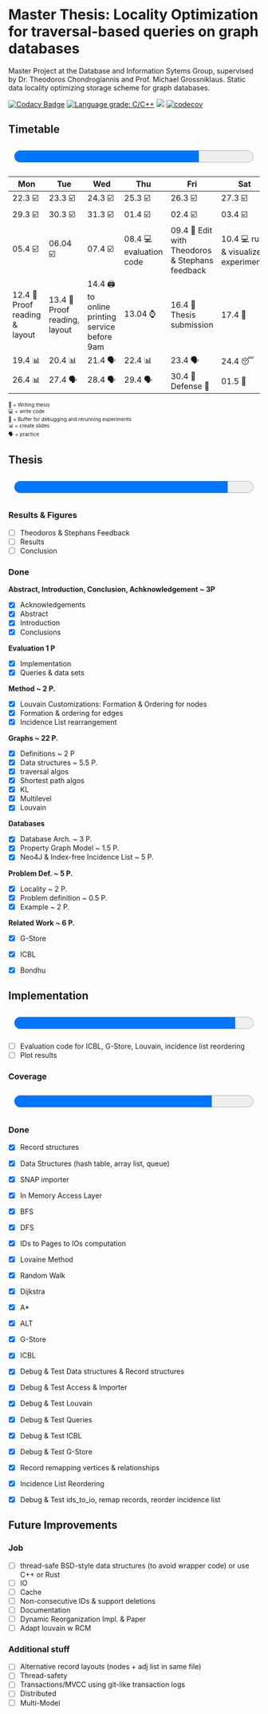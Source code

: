 # Master Thesis:  Locality Optimization for traversal-based queries on graph databases

Master Project at the Database and Information Sytems Group, supervised by Dr. Theodoros Chondrogiannis and Prof. Michael Grossniklaus. Static data locality optimizing storage scheme for graph databases.  

[![Codacy Badge](https://app.codacy.com/project/badge/Grade/db98dfa832514fecb1829fd2aab68728)](https://www.codacy.com/gh/SomeUserName1/master/dashboard?utm_source=github.com&amp;utm_medium=referral&amp;utm_content=SomeUserName1/master&amp;utm_campaign=Badge_Grade)  [![Language grade: C/C++](https://img.shields.io/lgtm/grade/cpp/g/SomeUserName1/master.svg?logo=lgtm&logoWidth=18)](https://lgtm.com/projects/g/SomeUserName1/master/context:cpp)  <a href="https://codeclimate.com/github/SomeUserName1/master/maintainability"><img src="https://api.codeclimate.com/v1/badges/36d68e6597566d8bdeee/maintainability" /></a>  [![codecov](https://codecov.io/gh/SomeUserName1/master/branch/main/graph/badge.svg?token=EHBWYZ8HYP)](https://codecov.io/gh/SomeUserName1/master)  

## Timetable 
<p style="text-align: center;"><font size="20"><progress id="time" value="17" max="22"></progress></font></p>

<font size="1">

| Mon  	| Tue  	| Wed  	| Thu  	| Fri  	| Sat  	| Sun  	|
|---	|---	|---	|---	|---	|---	|---	|
|22.3  :ballot_box_with_check: | 23.3 :ballot_box_with_check:   |  24.3 :ballot_box_with_check:	|   25.3 :ballot_box_with_check: |   26.3 :ballot_box_with_check:	|  27.3 :ballot_box_with_check: 	| 28.3  :ballot_box_with_check:	|
|  29.3 :ballot_box_with_check: | 30.3  :ballot_box_with_check: | 31.3 :ballot_box_with_check: 	| 01.4 :ballot_box_with_check: |  02.4 :ballot_box_with_check: | 03.4 :ballot_box_with_check: | 04.4 :ballot_box_with_check: | 
| 05.4 :ballot_box_with_check: 	| 06.04 :ballot_box_with_check:	|  07.4 :ballot_box_with_check: | 08.4 :computer: evaluation code  	| 09.4 :pencil: Edit with Theodoros & Stephans feedback 	  | 10.4 :computer: run & visualize experiments 	|  11.4 :pencil: Results & Conclusion 	|
| 12.4 :pencil: Proof reading & layout  	|  13.4 :pencil: Proof reading, layout 	| 14.4 :printer: to online printing service before 9am   	| 13.04 :watch:   	|   16.4 :dart: Thesis submission 	| 17.4 :beers:  	|   18.4 :beers:	|
| 19.4  :bar_chart: 	|   20.4 :bar_chart:	|   21.4 :speaking_head:	|   22.4 :bar_chart:	|   23.4 :speaking_head:	|  24.4 :sleeping:	|   25.4 :sleeping:	|
| 26.4  :bar_chart: 	|   27.4 :speaking_head: |  28.4  :speaking_head:	|   29.4 :speaking_head:	|   30.4 :dart: Defense	:checkered_flag: |  01.5 :beers:	|   02.5 :beers:	|

:pencil: = Writing thesis  
:computer: = write code  
:floppy_disk: = Buffer for debugging and rerunning experiments  
:bar_chart: = create slides  
:speaking_head: = practice  

</font>

## Thesis 

<p style="text-align: center;"><font size="20"><progress id="write" value="25" max="28">Thesis</progress></font></p>

### Results & Figures
  - [ ] Theodoros & Stephans Feedback
  - [ ] Results
  - [ ] Conclusion

### Done
**Abstract, Introduction, Conclusion, Achknowledgement ~ 3P**
  - [x] Acknowledgements
  - [x] Abstract
  - [x] Introduction
  - [x] Conclusions

**Evaluation 1 P**
  - [x] Implementation 
  - [x] Queries & data sets

**Method ~ 2 P.**
  - [x] Louvain Customizations: Formation & Ordering for nodes
  - [x] Formation & ordering for edges
  - [x] Incidence List rearrangement

**Graphs ~ 22 P.**  
  - [x] Definitions ~ 2 P
  - [x] Data structures ~ 5.5 P.
  - [x] traversal algos 
  - [x] Shortest path algos
  - [x] KL 
  - [x] Multilevel 
  - [x] Louvain

**Databases**
  - [x] Database Arch. ~ 3 P.
  - [x] Property Graph Model ~ 1.5 P.
  - [x] Neo4J & Index-free Incidence List ~ 5 P.
  
**Problem Def. ~ 5 P.**  
  - [x] Locality ~ 2 P.
  - [x] Problem definition ~ 0.5 P.
  - [x] Example ~ 2 P.

**Related Work ~ 6 P.**  
  - [x] G-Store
  - [x] ICBL
  - [x] Bondhu


## Implementation
<p style="text-align: center;"><font size="20"><progress id="file" value="24" max="26">Implementation</progress></font></p>  

- [ ] Evaluation code for ICBL, G-Store, Louvain, incidence list reordering
- [ ] Plot results

### Coverage
<p style="text-align: center;"><font size="14"><progress id="file" value="3376" max="4092">Coverage</progress></font></p>  

### Done
  - [x] Record structures  
  - [x] Data Structures (hash table, array list, queue)
  - [x] SNAP importer
  - [x] In Memory Access Layer 
  - [x] BFS
  - [x] DFS
  - [x] IDs to Pages to IOs computation
  - [x] Lovaine Method
  - [x] Random Walk
  - [x] Dijkstra
  - [x] A\*
  - [x] ALT
  - [x] G-Store
  - [x] ICBL
  - [x] Debug & Test Data structures & Record structures
  - [x] Debug & Test Access & Importer
  - [x] Debug & Test Louvain
  - [x] Debug & Test Queries
  - [x] Debug & Test ICBL
  - [x] Debug & Test G-Store
  - [x] Record remapping vertices & relationships
  - [x] Incidence List Reordering
  - [x] Debug & Test ids_to_io, remap records, reorder incidence list
  

## Future Improvements
### Job 
  - [ ] thread-safe BSD-style data structures (to avoid wrapper code) or use C++ or Rust
  - [ ] IO
  - [ ] Cache
  - [ ] Non-consecutive IDs & support deletions
  - [ ] Documentation
  - [ ] Dynamic Reorganization Impl. & Paper
  - [ ] Adapt louvain w RCM

### Additional stuff
  - [ ] Alternative record layouts (nodes + adj list in same file)
  - [ ] Thread-safety
  - [ ] Transactions/MVCC using git-like transaction logs
  - [ ] Distributed
  - [ ] Multi-Model

